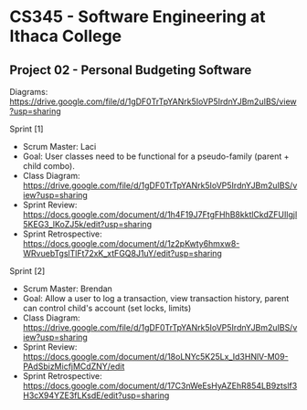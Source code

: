 # CS345 - Software Engineering at Ithaca College
## Project 02 - Personal Budgeting Software

Diagrams: https://drive.google.com/file/d/1gDF0TrTpYANrk5IoVP5IrdnYJBm2uIBS/view?usp=sharing

Sprint [1] 
- Scrum Master: Laci
- Goal: User classes need to be functional for a pseudo-family (parent + child combo).
- Class Diagram: https://drive.google.com/file/d/1gDF0TrTpYANrk5IoVP5IrdnYJBm2uIBS/view?usp=sharing
- Sprint Review: https://docs.google.com/document/d/1h4F19J7FtgFHhB8kktlCkdZFUIlgjl5KEG3_lKoZJ5k/edit?usp=sharing
- Sprint Retrospective: https://docs.google.com/document/d/1z2pKwty6hmxw8-WRvuebTgslTlFt72xK_xtFGQ8J1uY/edit?usp=sharing


Sprint [2]
 - Scrum Master: Brendan
 - Goal: Allow a user to log a transaction, view transaction history, parent can control child's account (set locks, limits)
 - Class Diagram: https://drive.google.com/file/d/1gDF0TrTpYANrk5IoVP5IrdnYJBm2uIBS/view?usp=sharing
 - Sprint Review: https://docs.google.com/document/d/18oLNYc5K25Lx_Id3HNlV-M09-PAdSbizMicfjMCdZNY/edit
 - Sprint Retrospective: https://docs.google.com/document/d/17C3nWeEsHyAZEhR854LB9ztslf3H3cX94YZE3fLKsdE/edit?usp=sharing
